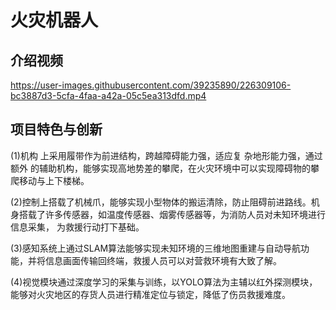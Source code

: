 # 火灾机器人

## 介绍视频
https://user-images.githubusercontent.com/39235890/226309106-bc3887d3-5cfa-4faa-a42a-05c5ea313dfd.mp4

## 项目特色与创新

(1)机构 上采用履带作为前进结构，跨越障碍能力强，适应复 杂地形能力强，通过额外 的辅助机构，能够实现高地势差的攀爬，在火灾环境中可以实现障碍物的攀爬移动与上下楼梯。

(2)控制上搭载了机械爪，能够实现小型物体的搬运清除，防止阻碍前进路线。机身搭载了许多传感器，如温度传感器、烟雾传感器等，为消防人员对未知环境进行信息采集， 为救援行动打下基础。

(3)感知系统上通过SLAM算法能够实现未知环境的三维地图重建与自动导航功能，并将信息画面传输回终端，救援人员可以对营救环境有大致了解。

(4)视觉模块通过深度学习的采集与训练，以YOLO算法为主辅以红外探测模块，能够对火灾地区的存货人员进行精准定位与锁定，降低了伤员救援难度。

